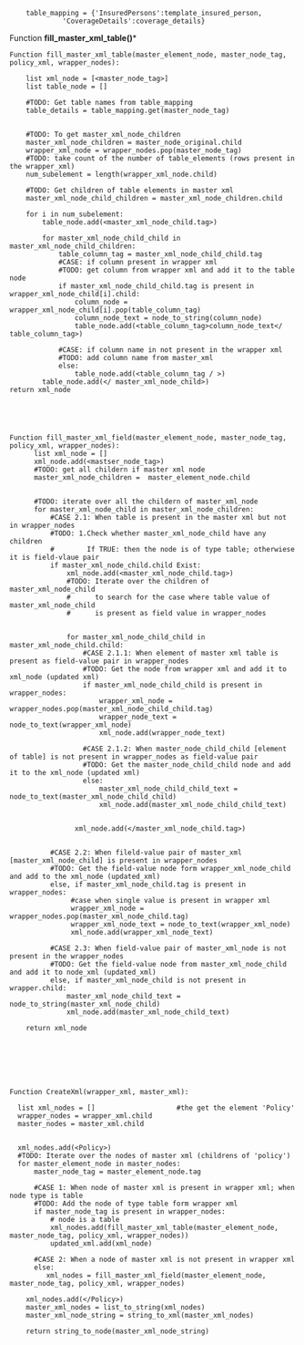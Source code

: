         table_mapping = {'InsuredPersons':template_insured_person,
                 'CoverageDetails':coverage_details}
    
    
Function **fill_master_xml_table()***
    
    Function fill_master_xml_table(master_element_node, master_node_tag, policy_xml, wrapper_nodes):

        list xml_node = [<master_node_tag>]
        list table_node = []
        
        #TODO: Get table names from table_mapping
        table_details = table_mapping.get(master_node_tag)

        
        #TODO: To get master_xml_node_children
        master_xml_node_children = master_node_original.child
        wrapper_xml_node = wrapper_nodes.pop(master_node_tag)  
        #TODO: take count of the number of table_elements (rows present in the wrapper_xml)
        num_subelement = length(wrapper_xml_node.child)
        
        #TODO: Get children of table elements in master xml
        master_xml_node_child_children = master_xml_node_children.child

        for i in num_subelement:
            table_node.add(<master_xml_node_child.tag>)
            
            for master_xml_node_child_child in master_xml_node_child_children:
                table_column_tag = master_xml_node_child_child.tag
                #CASE: if column present in wrapper xml
                #TODO: get column from wrapper xml and add it to the table node
                if master_xml_node_child_child.tag is present in wrapper_xml_node_child[i].child:
                    column_node = wrapper_xml_node_child[i].pop(table_column_tag)
                    column_node_text = node_to_string(column_node)
                    table_node.add(<table_column_tag>column_node_text</ table_column_tag>)
                    
                #CASE: if column name in not present in the wrapper xml
                #TODO: add column name from master_xml
                else:
                    table_node.add(<table_column_tag / >)
            table_node.add(</ master_xml_node_child>)  
    return xml_node

            
        
       
       
    Function fill_master_xml_field(master_element_node, master_node_tag, policy_xml, wrapper_nodes):
          list xml_node = []
          xml_node.add(<mastser_node_tag>)
          #TODO: get all childern if master xml node
          master_xml_node_children =  master_element_node.child


          #TODO: iterate over all the childern of master_xml_node
          for master_xml_node_child in master_xml_node_children:
              #CASE 2.1: When table is present in the master xml but not in wrapper_nodes
              #TODO: 1.Check whether master_xml_node_child have any children
              #        If TRUE: then the node is of type table; otherwiese it is field-vlaue pair
              if master_xml_node_child.child Exist:
                  xml_node.add(<master_xml_node_child.tag>) 
                  #TODO: Iterate over the children of master_xml_node_child
                  #      to search for the case where table value of master_xml_node_child 
                  #      is present as field value in wrapper_nodes


                  for master_xml_node_child_child in master_xml_node_child.child:
                      #CASE 2.1.1: When element of master xml table is present as field-value pair in wrapper_nodes
                      #TODO: Get the node from wrapper xml and add it to xml_node (updated xml)
                      if master_xml_node_child_child is present in wrapper_nodes:
                          wrapper_xml_node = wrapper_nodes.pop(master_xml_node_child_child.tag)
                          wrapper_node_text = node_to_text(wrapper_xml_node)
                          xml_node.add(wrapper_node_text)

                      #CASE 2.1.2: When master_node_child_child [element of table] is not present in wrapper_nodes as field-value pair
                      #TODO: Get the master_node_child_child node and add it to the xml_node (updated xml)
                      else:
                          master_xml_node_child_child_text = node_to_text(master_xml_node_child_child)
                          xml_node.add(master_xml_node_child_child_text)


                    xml_node.add(</master_xml_node_child.tag>) 


              #CASE 2.2: When fileld-value pair of master_xml [master_xml_node_child] is present in wrapper_nodes
              #TODO: Get the field-value node form wrapper_xml_node_child and add to the xml_node (updated_xml)
              else, if master_xml_node_child.tag is present in wrapper_nodes:
                   #case when single value is present in wrapper xml
                   wrapper_xml_node = wrapper_nodes.pop(master_xml_node_child.tag)
                   wrapper_xml_node_text = node_to_text(wrapper_xml_node)
                   xml_node.add(wrapper_xml_node_text)

              #CASE 2.3: When field-value pair of master_xml_node is not present in the wrapper_nodes
              #TODO: Get the field-value node from master_xml_node_child and add it to node_xml (updated_xml)
              else, if master_xml_node_child is not present in wrapper.child:
                  master_xml_node_child_text = node_to_string(master_xml_node_child)
                  xml_node.add(master_xml_node_child_text)
                
        return xml_node
        
    
    
    
    
    
    
    Function CreateXml(wrapper_xml, master_xml):

      list xml_nodes = []                    #the get the element 'Policy' 
      wrapper_nodes = wrapper_xml.child
      master_nodes = master_xml.child


      xml_nodes.add(<Policy>)
      #TODO: Iterate over the nodes of master xml (childrens of 'policy')
      for master_element_node in master_nodes:
          master_node_tag = master_element_node.tag

          #CASE 1: When node of master xml is present in wrapper xml; when node type is table
          #TODO: Add the node of type table form wrapper xml
          if master_node_tag is present in wrapper_nodes:
              # node is a table
              xml_nodes.add(fill_master_xml_table(master_element_node, master_node_tag, policy_xml, wrapper_nodes))
              updated_xml.add(xml_node)

          #CASE 2: When a node of master xml is not present in wrapper xml
          else:
             xml_nodes = fill_master_xml_field(master_element_node, master_node_tag, policy_xml, wrapper_nodes)

        xml_nodes.add(</Policy>)
        master_xml_nodes = list_to_string(xml_nodes)
        master_xml_node_string = string_to_xml(master_xml_nodes)

        return string_to_node(master_xml_node_string)

